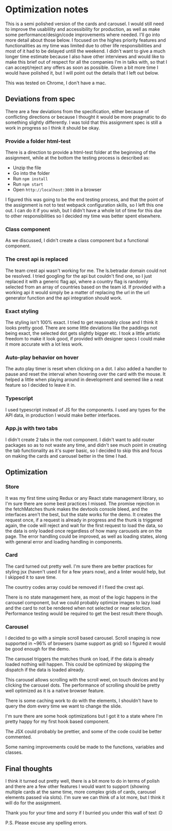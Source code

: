 # Optimization notes

This is a semi polished version of the cards and carousel. I would still need to improve the usablility and accessibility for production, as well as make some performance/design/code improvements where needed. I'll go into more detail about those below. I focused on the highes priority features and functionalities as my time was limited due to other life responsibilities and most of it had to be delayed untill the weekend. I didn't want to give a much longer time estimate because I also have other interviews and would like to make this brief out of respect for all the companies I'm in talks with, so that I can accept/reject any offers as soon as possible. Given a bit more time I would have polished it, but I will point out the details that I left out below.

This was tested on Chrome, I don't have a mac. 

## Deviations from spec

There are a few deviations from the specification, either because of conflicting directions or because I thought it would be more pragmatic to do something slightly differently. I was told that this assignment spec is still a work in progress so I think it should be okay.

### Provide a folder html-test

There is a direction to provide a html-test folder at the beginning of the assignment, while at the bottom the testing process is described as:

- Unzip the file
- Go into the folder
- Run `npm install`
- Run `npm start`
- Open `http://localhost:3000` in a browser

I figured this was going to be the end testing process, and that the point of the assignment is not to test webpack configuration skills, so I left this one out. I can do it if you wish, but I didn't have a whole lot of time for this due to other responsibilities so I decided my time was better spent elsewhere.

### Class component

As we discussed, I didn't create a class component but a functional component.

### The crest api is replaced

The team crest api wasn't working for me. The ls.betradar domain could not be resolved. I tried googling for the api but couldn't find one, so I just replaced it with a generic flag api, where a country flag is randomly selected from an array of countries based on the team id. If provided with a working api it would simply be a matter of replacing the url in the url generator function and the api integration should work.

### Exact styling

The styling isn't 100% exact. I tried to get reasonably close and I think it looks pretty good. There are some little deviations like the paddings not being exact, the selected dot gets slightly bigger etc. I took a little artistic freedom to make it look good, if provided with designer specs I could make it more accurate with a lot less work.

### Auto-play behavior on hover

The auto play timer is reset when clicking on a dot. I also added a handler to pause and reset the interval when hovering over the card with the mouse. It helped a little when playing around in development and seemed like a neat feature so I decided to leave it in.

### Typescript

I used typescript instead of JS for the components. I used any types for the API data, in production I would make better interfaces.

### App.js with two tabs

I didn't create 2 tabs in the root component. I didn't want to add router packages so as to not waste any time, and didn't see much point in creating the tab functionality as it's super basic, so I decided to skip this and focus on making the cards and carousel better in the time I had.

## Optimization

### Store

It was my first time using Redux or any React state management library, so I'm sure there are some best practices I missed. The promise rejection in the fetchMatches thunk makes the devtools console bleed, and the interfaces aren't the best, but the state works for the demo. It creates the request once, if a request is already in progress and the thunk is triggered again, the code will reject and wait for the first request to load the data, so the data is only loaded once regardless of how many carousels are on the page. The error handling could be improved, as well as loading states, along with general error and loading handling in components.

### Card

The card turned out pretty well. I'm sure there are better practices for styling jsx (haven't used it for a few years now), and a linter would help, but I skipped it to save time.

The country codes array could be removed if I fixed the crest api.

There is no state management here, as most of the logic happens in the carousel component, but we could probably optimize images to lazy load and the card to not be rendered when not selected or near selection. Performance testing would be required to get the best result there though.

### Carousel

I decided to go with a simple scroll based carousel. Scroll snaping is now supported in ~96% of browsers (same support as grid) so I figured it would be good enough for the demo.

The carousel triggers the matches thunk on load, if the data is already loaded nothing will happen. This could be optimized by skipping the dispatch if the data is loaded already.

This carousel allows scrolling with the scroll weel, on touch devices and by clicking the carousel dots. The performance of scrolling should be pretty well optimized as it is a native browser feature.

There is some caching work to do with the elements, I shouldn't have to query the dom every time we want to change the slide.

I'm sure there are some hook optimizations but I got it to a state where I'm pretty happy for my first hook based component.

The JSX could probably be prettier, and some of the code could be better commented. 

Some naming improvements could be made to the functions, variables and classes.

## Final thoughts

I think it turned out pretty well, there is a bit more to do in terms of polish and there are a few other features I would want to support (showing multiple cards at the same time, more complex grids of cards, carousel elements passed via slots). I'm sure we can think of a lot more, but I think it will do for the assignment.

Thank you for your time and sorry if I burried you under this wall of text :D

P.S. Please excuse any spelling errors.
